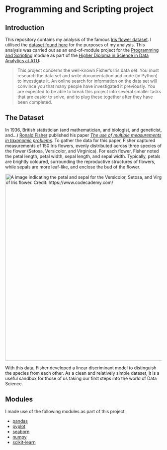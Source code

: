 # Programming and Scripting project

## Introduction
This repository contains my analysis of the famous [Iris flower dataset](https://en.wikipedia.org/wiki/Iris_flower_data_set). I utilised the [dataset found here](https://archive.ics.uci.edu/dataset/53/iris) for the purposes of my analysis. This analysis was carried out as an end-of-module project for the [Programming and Scripting](https://www.gmit.ie/programming-and-scripting) module as part of the [Higher Diploma in Science in Data Analytics at ATU](https://www.gmit.ie/higher-diploma-in-science-in-computing-in-data-analytics):

> This project concerns the well-known Fisher’s Iris data set. You must research the data set and write documentation and code (in Python) to investigate it. An online search for information on the data set will convince you that many people have investigated it previously. You are expected to be able to break this project into several smaller tasks that are easier to solve, and to plug these together after they have been completed. 

## The Dataset
In 1936, British statistician (and mathematician, and biologist, and geneticist, and...) [Ronald Fisher](https://en.wikipedia.org/wiki/Ronald_Fisher) published his paper [_The use of multiple measurements in taxonomic problems_](https://lgross.utk.edu/Math589Fall2020/RAFisher1936measurementsFlowerTaxa.pdf). To gather the data for this paper, Fisher captured measurements of 150 Iris flowers, evenly distributed across three species of the flower (Setosa, Versicolor, and Virginica). For each flower, Fisher noted the petal length, petal width, sepal length, and sepal width. Typically, petals are brightly coloured, surrounding the reproductive structures of flowers, while sepals are more leaf-like, and enclose the bud of the flower.

<img src="https://content.codecademy.com/programs/machine-learning/k-means/iris.svg" alt="A image indicating the petal and sepal for the Versicolor, Setosa, and Virginica species of Iris flower. Credit: https://www.codecademy.com/" width="600">

With this data, Fisher developed a linear discriminant model to distinguish the species from each other. As a clean and relatively simple dataset, it is a useful sandbox for those of us taking our first steps into the world of Data Science.

## Modules
I made use of the following modules as part of this project.
- [pandas](https://pandas.pydata.org/)
- [pyplot](https://matplotlib.org/3.5.3/api/_as_gen/matplotlib.pyplot.html)
- [seaborn](https://seaborn.pydata.org/tutorial/introduction.html)
- [numpy](https://numpy.org/)
- [scikit-learn](https://scikit-learn.org/stable/)